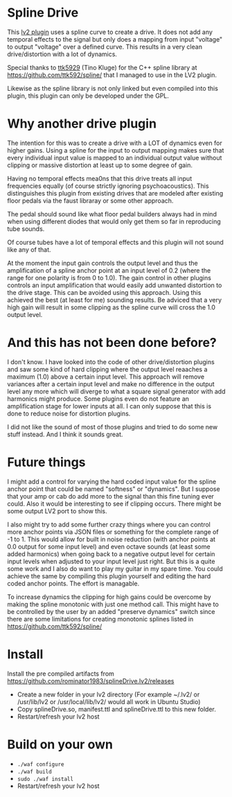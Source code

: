 Spline Drive
===

This [lv2 plugin](https://en.wikipedia.org/wiki/LV2) uses a spline curve to create a drive.
It does not add any temporal effects to the signal but only does a mapping from input "voltage" to output "voltage" over a defined curve.
This results in a very clean drive/distortion with a lot of dynamics.

Special thanks to [ttk5929](https://github.com/ttk592) (Tino Kluge) for the C++ spline library at https://github.com/ttk592/spline/ that I managed to use in the LV2 plugin.

Likewise as the spline library is not only linked but even compiled into this plugin, this plugin can only be developed under the GPL.

Why another drive plugin
===
The intention for this was to create a drive with a LOT of dynamics even for higher gains. Using a spline for the input to output mapping makes sure that every individual input value is mapped to an individual output value without clipping or massive distortion at least up to some degree of gain.

Having no temporal effects mea0ns that this drive treats all input frequencies equally (of course strictly ignoring psychoacoustics). This distinguishes this plugin from existing drives that are modeled after existing floor pedals via the faust libraray or some other approach.

The pedal should sound like what floor pedal builders always had in mind when using different diodes that would only get them so far in reproducing tube sounds.

Of course tubes have a lot of temporal effects and this plugin will not sound like any of that.

At the moment the input gain controls the output level and thus the amplification of a spline anchor point at an input level of 0.2 (where the range for one polarity is from 0 to 1.0). The gain control in other plugins controls an input amplification that would easily add unwanted distortion to the drive stage. This can be avoided using this approach. Using this achieved the best (at least for me) sounding results. Be adviced that a very high gain will result in some clipping as the spline curve will cross the 1.0 output level.

And this has not been done before?
===
I don't know.
I have looked into the code of other drive/distortion plugins and saw some kind of hard clipping where the output level reaaches a maximum (1.0) above a certain input level. This approach will remove variances after a certain input level and make no difference in the output level any more which will diverge to what a square signal generator with add harmonics might produce. Some plugins even do not feature an amplification stage for lower inputs at all. I can only suppose that this is done to reduce noise for distortion plugins.

I did not like the sound of most of those plugins and tried to do some new stuff instead. And I think it sounds great.

Future things
===
I might add a control for varying the hard coded input value for the spline anchor point that could be named "softness" or "dynamics". But I suppose that your amp or cab do add more to the signal than this fine tuning ever could.
Also it would be interesting to see if clipping occurs. There might be some output LV2 port to show this.

I also might try to add some further crazy things where you can control more anchor points via JSON files or something for the complete range of -1 to 1. This would allow for built in noise reduction (with anchor points at 0.0 output for some input level) and even octave sounds (at least some added harmonics) when going back to a negative output level for certain input levels when adjusted to your input level just right. But this is a quite some work and I also do want to play my guitar in my spare time. You could achieve the same by compiling this plugin yourself and editing the hard coded anchor points. The effort is managable.

To increase dynamics the clipping for high gains could be overcome by making the spline monotonic with just one method call. This might have to be controlled by the user by an added "preserve dynamics" switch since there are some limitations for creating monotonic splines listed in https://github.com/ttk592/spline/

Install
===
Install the pre compiled artifacts from https://github.com/rominator1983/splineDrive.lv2/releases
- Create a new folder in your lv2 directory (For example ~/.lv2/ or /usr/lib/lv2 or /usr/local/lib/lv2/ would all work in Ubuntu Studio)
- Copy splineDrive.so, manifest.ttl and splineDrive.ttl to this new folder.
- Restart/refresh your lv2 host

Build on your own
===
-  `./waf configure`
-  `./waf build`
-  `sudo ./waf install`
- Restart/refresh your lv2 host
